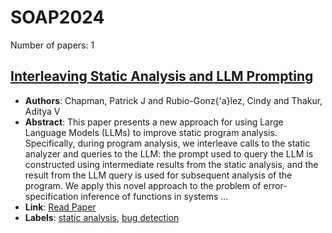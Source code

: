 # SOAP2024

Number of papers: 1

## [Interleaving Static Analysis and LLM Prompting](paper_1.md)
- **Authors**: Chapman, Patrick J and Rubio-Gonz{\'a}lez, Cindy and Thakur, Aditya V
- **Abstract**: This paper presents a new approach for using Large Language Models (LLMs) to improve static program analysis. Specifically, during program analysis, we interleave calls to the static analyzer and queries to the LLM: the prompt used to query the LLM is constructed using intermediate results from the static analysis, and the result from the LLM query is used for subsequent analysis of the program. We apply this novel approach to the problem of error-specification inference of functions in systems ...
- **Link**: [Read Paper](https://web.cs.ucdavis.edu/~rubio/includes/soap24.pdf)
- **Labels**: [static analysis](../../labels/static_analysis.md), [bug detection](../../labels/bug_detection.md)

